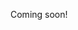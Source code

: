 Coming soon!

<!--

https://www.youtube.com/results?search_query=aeropress
https://www.youtube.com/watch?v=SHdXC_88_2g
https://www.youtube.com/channel/UCMb0O2CdPBNi-QqPk5T3gsQ/videos?view=0&sort=p&flow=grid
https://www.youtube.com/watch?v=11ZSXVZbQbA
https://www.youtube.com/watch?v=FzOY2tHyZ4w
https://www.youtube.com/watch?v=kZV-tnx6BN8
https://www.youtube.com/watch?v=kEZZCQTSSAg
https://www.youtube.com/watch?v=F4wrUP4c5P4
https://www.youtube.com/watch?v=cSEgP4VNynQ
https://www.youtube.com/watch?v=K0JWuhE8a-w
https://www.youtube.com/watch?v=yXCboVCDHLw
https://www.youtube.com/watch?v=2meeYcxXoVs
https://www.youtube.com/watch?v=WHmpgMsW-aA

-->
